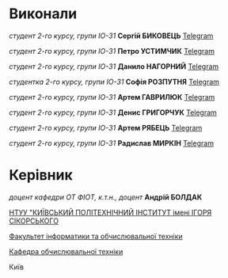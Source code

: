 ﻿# Виконали
*студент 2-го курсу, групи ІО-31* **Сергій БИКОВЕЦЬ** [Telegram](https://t.me/sergeybykovets)

*студент 2-го курсу, групи ІО-31* **Петро УСТИМЧИК** [Telegram](https://t.me/pepko0007)

*студент 2-го курсу, групи ІО-31* **Данило НАГОРНИЙ** [Telegram](https://t.me/daniilnagornyi)

*студентка 2-го курсу, групи ІО-31* **Софія РОЗПУТНЯ** [Telegram](https://t.me/sssonyyyaas)

*студент 2-го курсу, групи ІО-31* **Артем ГАВРИЛЮК** [Telegram](https://t.me/Eshk3rensk1y)

*студент 2-го курсу, групи ІО-31* **Денис ГРИГОРЧУК** [Telegram](https://t.me/wqqwo)

*студент 2-го курсу, групи ІО-31* **Артем РЯБЕЦЬ** [Telegram](https://t.me/arrteeeem)

*студент 2-го курсу, групи ІО-31* **Радислав МИРКІН** [Telegram](https://t.me/Ratochk)

# Керівник 

*доцент кафедри ОТ ФІОТ, к.т.н., доцент* **Андрій БОЛДАК** 

[НТУУ "КИЇВСЬКИЙ ПОЛІТЕХНІЧНИЙ ІНСТИТУТ імені ІГОРЯ СІКОРСЬКОГО](https://kpi.ua/)

[Факультет інформатики та обчислювальної техніки](https://fiot.kpi.ua/)

[Кафедра обчислювальної техніки](https://comsys.kpi.ua/)

Київ
